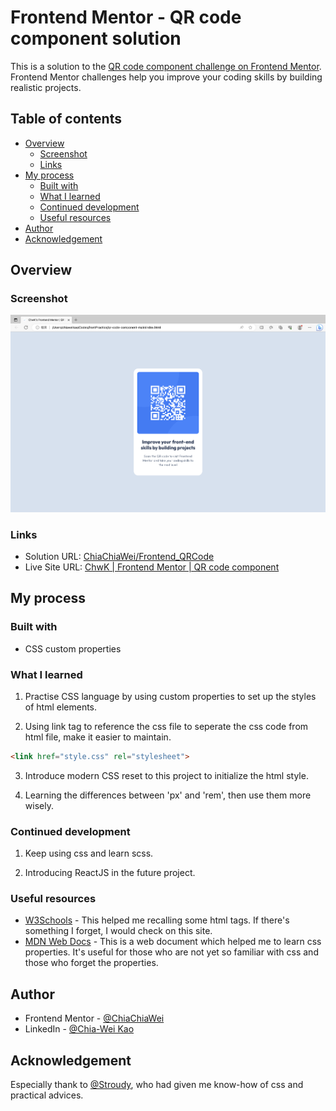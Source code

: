 # Frontend Mentor - QR code component solution

This is a solution to the [QR code component challenge on Frontend Mentor](https://www.frontendmentor.io/challenges/qr-code-component-iux_sIO_H). Frontend Mentor challenges help you improve your coding skills by building realistic projects. 

## Table of contents

- [Overview](#overview)
  - [Screenshot](#screenshot)
  - [Links](#links)
- [My process](#my-process)
  - [Built with](#built-with)
  - [What I learned](#what-i-learned)
  - [Continued development](#continued-development)
  - [Useful resources](#useful-resources)
- [Author](#author)
- [Acknowledgement](#acknowledgement)

## Overview

### Screenshot

![](./result_clip.png)

### Links

- Solution URL: [ChiaChiaWei/Frontend_QRCode](https://github.com/ChiaChiaWei/Frontend_QRCode.git)
- Live Site URL: [ChwK | Frontend Mentor | QR code component](https://chiachiawei.github.io/Frontend_QRCode/)

## My process

### Built with

- CSS custom properties

### What I learned

1. Practise CSS language by using custom properties to set up the styles of html elements.

2. Using link tag to reference the css file to seperate the css code from html file, make it easier to maintain.

```html
<link href="style.css" rel="stylesheet">
```

3. Introduce modern CSS reset to this project to initialize the html style.

4. Learning the differences between 'px' and 'rem', then use them more wisely.

### Continued development

1. Keep using css and learn scss.

2. Introducing ReactJS in the future project.

### Useful resources

- [W3Schools](https://www.w3schools.com) - This helped me recalling some html tags. If there's something I forget, I would check on this site.
- [MDN Web Docs](https://developer.mozilla.org/zh-TW/docs/Web/CSS) - This is a web document which helped me to learn css properties. It's useful for those who are not yet so familiar with css and those who forget the properties.

## Author

- Frontend Mentor - [@ChiaChiaWei](https://www.frontendmentor.io/profile/ChiaChiaWei)
- LinkedIn - [@Chia-Wei Kao](www.linkedin.com/in/chia-wei-kao)

## Acknowledgement

Especially thank to [@Stroudy](https://www.frontendmentor.io/profile/Stroudy), who had given me know-how of css and practical advices.